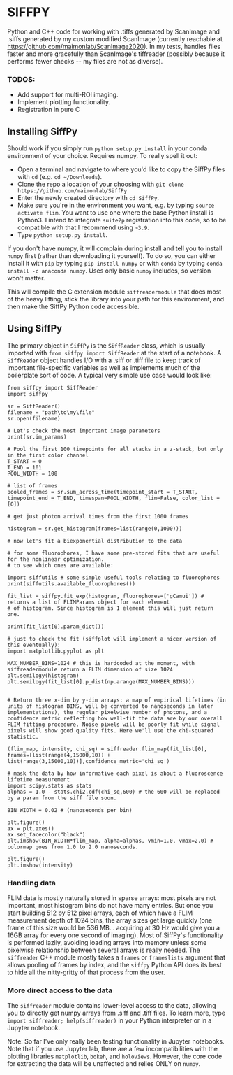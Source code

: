 # SIFFPY

Python and C++ code for working with .tiffs generated by ScanImage and .siffs generated by my custom modified ScanImage (currently reachable at https://github.com/maimonlab/ScanImage2020). In my tests, handles files faster and more gracefully than ScanImage's tiffreader (possibly because it performs fewer checks -- my files are not as diverse).

### TODOS:
-    Add support for multi-ROI imaging.
-    Implement plotting functionality.
-    Registration in pure C

## Installing SiffPy

Should work if you simply run `python setup.py install` in your conda environment of your choice. Requires numpy. To really spell it out:

- Open a terminal and navigate to where you'd like to copy the SiffPy files with `cd` (e.g. `cd ~/Downloads`).
- Clone the repo a location of your choosing with `git clone https://github.com/maimonlab/SiffPy`
- Enter the newly created directory with `cd SiffPy`.
- Make sure you're in the environment you want, e.g. by typing `source activate flim`. You want to use one where the base Python install is Python3. I intend to integrate `suite2p` registration into this code, so to be compatible with that I recommend using `>3.9`.
- Type `python setup.py install`.

If you don't have numpy, it will complain during install and tell you to install `numpy` first (rather than downloading it yourself). To do so, you can either install it with `pip` by typing `pip install numpy` or with `conda` by typing `conda install -c anaconda numpy`. Uses only basic `numpy` includes, so version won't matter. 

This will compile the C extension module `siffreadermodule` that does most of the heavy lifting, stick the library into your path for this environment, and then make the SiffPy Python code accessible.

## Using SiffPy

The primary object in `SiffPy` is the `SiffReader` class, which is usually imported with `from siffpy import SiffReader` at the start of a notebook. A `SiffReader` object handles I/O with a .siff or .tiff file to keep track of important file-specific variables as well as implements much of the boilerplate sort of code. A typical very simple use case would look like:
```
from siffpy import SiffReader
import siffpy

sr = SiffReader()
filename = "path\to\my\file"
sr.open(filename)

# Let's check the most important image parameters
print(sr.im_params)

# Pool the first 100 timepoints for all stacks in a z-stack, but only in the first color channel
T_START = 0
T_END = 101
POOL_WIDTH = 100

# list of frames
pooled_frames = sr.sum_across_time(timepoint_start = T_START, timepoint_end = T_END, timespan=POOL_WIDTH, flim=False, color_list = [0])

# get just photon arrival times from the first 1000 frames

histogram = sr.get_histogram(frames=list(range(0,1000)))

# now let's fit a biexponential distribution to the data

# for some fluorophores, I have some pre-stored fits that are useful for the nonlinear optimization.
# to see which ones are available:

import siffutils # some simple useful tools relating to fluorophores
print(siffutils.available_fluorophores())

fit_list = siffpy.fit_exp(histogram, fluorophores=['gCamui']) # returns a list of FLIMParams object for each element
# of histogram. Since histogram is 1 element this will just return one. 

print(fit_list[0].param_dict())

# just to check the fit (siffplot will implement a nicer version of this eventually):
import matplotlib.pyplot as plt

MAX_NUMBER_BINS=1024 # this is hardcoded at the moment, with siffreadermodule return a FLIM dimension of size 1024
plt.semilogy(histogram)
plt.semilogy(fit_list[0].p_dist(np.arange(MAX_NUMBER_BINS)))


# Return three x-dim by y-dim arrays: a map of empirical lifetimes (in units of histogram BINS, will be converted to nanoseconds in later implementations), the regular pixelwise number of photons, and a confidence metric reflecting how well-fit the data are by our overall FLIM fitting procedure. Noise pixels will be poorly fit while signal pixels will show good quality fits. Here we'll use the chi-squared statistic.

(flim_map, intensity, chi_sq) = siffreader.flim_map(fit_list[0], frames=[list(range(4,15000,10)) + list(range(3,15000,10))],confidence_metric='chi_sq')

# mask the data by how informative each pixel is about a fluoroscence lifetime measurement
import scipy.stats as stats
alphas = 1.0 - stats.chi2.cdf(chi_sq,600) # the 600 will be replaced by a param from the siff file soon.

BIN_WIDTH = 0.02 # (nanoseconds per bin)

plt.figure()
ax = plt.axes()
ax.set_facecolor("black")
plt.imshow(BIN_WIDTH*flim_map, alpha=alphas, vmin=1.0, vmax=2.0) # colormap goes from 1.0 to 2.0 nanoseconds.

plt.figure()
plt.imshow(intensity)
```

### Handling data

FLIM data is mostly naturally stored in sparse arrays: most pixels are not important, most histogram bins do not have many entries. But once you start building 512 by 512 pixel arrays, each of which have a FLIM measurement depth of 1024 bins, the array sizes get large quickly (one frame of this size would be 536 MB... acquiring at 30 Hz would give you a 16GB array for every one second of imaging). Most of SiffPy's functionality is performed lazily, avoiding loading arrays into memory unless some pixelwise relationship between several arrays is really needed. The `siffreader` C++ module mostly takes a `frames` or `frameslists` argument that allows pooling of frames by index, and the `siffpy` Python API does its best to hide all the nitty-gritty of that process from the user.

### More direct access to the data

The `siffreader` module contains lower-level access to the data, allowing you to directly get numpy arrays from .siff and .tiff files. To learn more, type `import siffreader; help(siffreader)` in your Python interpreter or in a Jupyter notebook.

Note:
So far I've only really been testing functionality in Jupyter notebooks. Note that if you use Jupyter lab, there are a few incompatibilities with the plotting libraries `matplotlib`, `bokeh`, and `holoviews`. However, the core code for extracting the data will be unaffected and relies ONLY on `numpy`.


